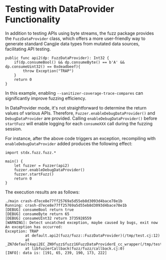 # Testing with DataProvider Functionality

In addition to testing APIs using byte streams, the fuzz package provides the `FuzzDataProvider` class, which offers a more user-friendly way to generate standard Cangjie data types from mutated data sources, facilitating API testing.

```cangjie
public func api2(dp: FuzzDataProvider): Int32 {
    if(dp.consumeBool() && dp.consumeByte() == b'A' && dp.consumeUint32() == 0xdeadbeef){
        throw Exception("TRAP")
    }
    return 0
}
```

In this example, enabling `--sanitizer-coverage-trace-compares` can significantly improve fuzzing efficiency.

In DataProvider mode, it's not straightforward to determine the return values of various APIs. Therefore, `Fuzzer.enableDebugDataProvider()` and `DebugDataProvider` are provided. Calling `enableDebugDataProvider()` before `startFuzz` will enable logging for each `consumeXXX` call during the fuzzing session.

For instance, after the above code triggers an exception, recompiling with `enableDebugDataProvider` added produces the following effect:

```cangjie
import stdx.fuzz.fuzz.*

main() {
    let fuzzer = Fuzzer(api2)
    fuzzer.enableDebugDataProvider()
    fuzzer.startFuzz()
    return 0
}
```

The execution results are as follows:

```text
./main crash-d7ece8e77ff25769a5d55eb8d3093d4bace78e1b
Running: crash-d7ece8e77ff25769a5d55eb8d3093d4bace78e1b
[DEBUG] consumeBool return true
[DEBUG] consumeByte return 65
[DEBUG] consumeUInt32 return 3735928559
[WARNING]: Detect uncatched exception, maybe caused by bugs, exit now
An exception has occurred:
Exception: TRAP
         at default.api2(fuzz/fuzz::FuzzDataProvider)(/tmp/test.cj:12)
         at _ZN7default4api2EC_ZN9fuzz$fuzz16FuzzDataProviderE_cc_wrapper(/tmp/test.cj:0)
         at libfuzzerCallback(fuzz/fuzz/callback.cj:0)
[INFO]: data is: [191, 65, 239, 190, 173, 222]
```